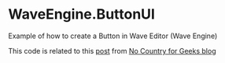 # WaveEngine.ButtonUI

Example of how to create a Button in Wave Editor (Wave Engine)

This code is related to this [post](http://www.nocountryforgeeks.com/crear-un-boton-en-wave-editor-wave-engine/)
 from [No Country for Geeks blog](http://www.nocountryforgeeks.com/) 
